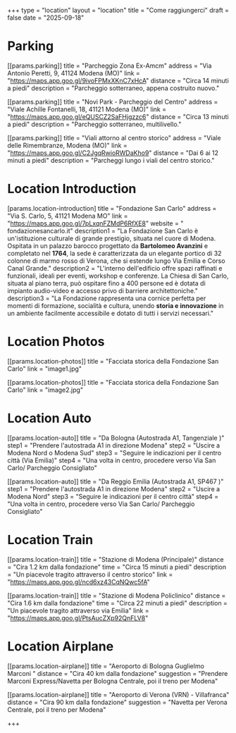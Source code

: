 +++
type = "location"
layout = "location"
title = "Come raggiungerci"
draft = false
date = "2025-09-18"

# Parking

[[params.parking]]
title = "Parcheggio Zona Ex-Amcm"
address = "Via Antonio Peretti, 9, 41124 Modena (MO)"
link = "https://maps.app.goo.gl/9ivoFPMxXKnC7xHcA"
distance = "Circa 14 minuti a piedi"
description = "Parcheggio sotterraneo, appena costruito nuovo."

[[params.parking]]
title = "Novi Park - Parcheggio del Centro"
address = "Viale Achille Fontanelli, 18, 41121 Modena (MO)"
link = "https://maps.app.goo.gl/eQUSCZ2SaFHjgzzc6"
distance = "Circa 13 minuti a piedi"
description = "Parcheggio sotterraneo, multilivello."

[[params.parking]]
title = "Viali attorno al centro storico"
address = "Viale delle Rimembranze, Modena (MO)"
link = "https://maps.app.goo.gl/C2JgqRwioRWDaKho9"
distance = "Dai 6 ai 12 minuti a piedi"
description = "Parcheggi lungo i viali del centro storico."


# Location Introduction

[params.location-introduction]
title = "Fondazione San Carlo"
address = "Via S. Carlo, 5, 41121 Modena MO"
link = "https://maps.app.goo.gl/7pLxqnFZMdP6RfXE8"
website = " fondazionesancarlo.it"
description1 = "La <span class='highlight'>Fondazione San Carlo</span> è un'istituzione culturale di grande prestigio, situata nel cuore di Modena. Ospitata in un palazzo barocco progettato da <strong>Bartolomeo Avanzini</strong> e completato nel <strong>1764</strong>, la sede è caratterizzata da un elegante portico di 32 colonne di marmo rosso di Verona, che si estende lungo Via Emilia e Corso Canal Grande."
description2 = "L'interno dell'edificio offre spazi raffinati e funzionali, ideali per eventi, workshop e conferenze. La <span class='highlight'>Chiesa di San Carlo</span>, situata al piano terra, può ospitare fino a 400 persone ed è dotata di impianto audio-video e accesso privo di barriere architettoniche."
description3 = "La Fondazione rappresenta una cornice perfetta per momenti di formazione, socialità e cultura, unendo <strong>storia e innovazione</strong> in un ambiente facilmente accessibile e dotato di tutti i servizi necessari."

# Location Photos

[[params.location-photos]]
title = "Facciata storica della Fondazione San Carlo"
link = "image1.jpg"

[[params.location-photos]]
title = "Facciata storica della Fondazione San Carlo"
link = "image2.jpg"

# Location Auto

[[params.location-auto]]
title = "Da Bologna (Autostrada A1, Tangenziale )"
step1 = "Prendere l'autostrada A1 in direzione Modena"
step2 = "Uscire a Modena Nord o Modena Sud"
step3 = "Seguire le indicazioni per il centro città (Via Emilia)"
step4 = "Una volta in centro, procedere verso Via San Carlo/  Parcheggio Consigliato"

[[params.location-auto]]
title = "Da Reggio Emilia (Autostrada A1, SP467 )"
step1 = "Prendere l'autostrada A1 in direzione Modena"
step2 = "Uscire a Modena Nord"
step3 = "Seguire le indicazioni per il centro città"
step4 = "Una volta in centro, procedere verso Via San Carlo/ Parcheggio Consigliato"

# Location Train

[[params.location-train]]
title = "Stazione di Modena (Principale)"
distance = "Cira 1.2 km dalla fondazione"
time = "Circa 15 minuti a piedi"
description = "Un piacevole tragito attraverso il centro storico"
link = "https://maps.app.goo.gl/ncd6xz43CqNQwc5fA"

[[params.location-train]]
title = "Stazione di Modena Policlinico"
distance = "Cira 1.6 km dalla fondazione"
time = "Circa 22 minuti a piedi"
description = "Un piacevole tragito attraverso via Emilia"
link = "https://maps.app.goo.gl/PtsAucZXp92QnFLV8"

# Location Airplane

[[params.location-airplane]]
title = "Aeroporto di Bologna Guglielmo Marconi "
distance = "Cira 40 km dalla fondazione"
suggestion = "Prendere Marconi Express/Navetta per Bologna Centrale, poi il treno per Modena"

[[params.location-airplane]]
title = "Aeroporto di Verona (VRN) - Villafranca"
distance = "Cira 90 km dalla fondazione"
suggestion = "Navetta per Verona Centrale, poi il treno per Modena"

+++